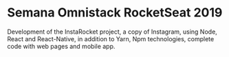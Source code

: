 # Semana Omnistack RocketSeat 2019
Development of the InstaRocket project, a copy of Instagram, using Node, React and React-Native, in addition to Yarn, Npm technologies, complete code with web pages and mobile app.
